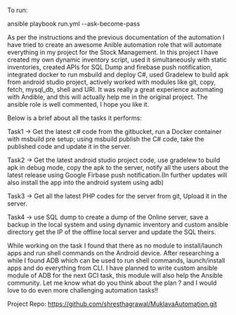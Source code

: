 

To run: 

ansible playbook run.yml --ask-become-pass

As per the instructions and the previous documentation of the automation I have tried to create an awesome Anible automation role that will automate everything in my project for the Stock Management. In this project I have created my own dynamic inventory script, used it simultaneously with static inventories, created APIs for SQL Dump and firebase push notification, integrated docker to run msbuild and deploy C#, used Gradelew to build apk from android studio project, actively worked with modules like git, copy, fetch, mysql_db, shell and URI. It was really a great experience automating with Andible, and this will actually help me in the original project. The ansible role is well commented, I hope you like it.  

Below is a brief about all the tasks it performs:

Task1 -> Get the latest c# code from the gitbucket, run a Docker container with msbuild pre setup; using msbuild publish the C# code, take the published code and update it in the server.

Task2 -> Get the latest android studio project code, use gradelew to build apk in debug mode, copy the apk to the server, notify all the users about the latest release using Google Firbase push notification.(In further updates will also install the app into the android system using adb)

Task3 -> Get all the latest PHP codes for the server from git, Upload it in the server.  

Task4 -> use SQL dump to create a dump of the Online server, save a backup in the local system and using dynamic inventory and custom ansible directory get the IP of the offline local server and update the SQL theirs.

While working on the task I found that there as no module to install/launch apps and run shell commands on the Android device. After researching a while I found ADB which can be used to run shell commands, launch/install apps and do everything from CLI. I have planned to write custom ansible module of ADB for the next GCI task, this module will also help the Ansible community. Let me know what do you think about the plan ? and I would love to do even more challenging automation tasks!!

Project Repo: https://github.com/shresthagrawal/MuklavaAutomation.git

